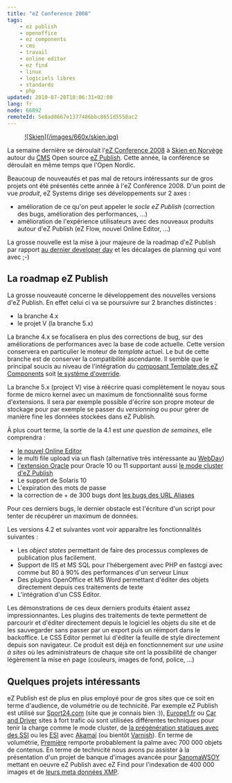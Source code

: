```yaml
---
title: "eZ Conference 2008"
tags:
    - ez publish
    - openoffice
    - ez components
    - cms
    - travail
    - online editor
    - ez find
    - linux
    - logiciels libres
    - standards
    - php
updated: 2010-07-20T10:06:31+02:00
lang: fr
node: 66892
remoteId: 5e8ad8667e1377486bbc8651d5558ac2
---
```

<figure class="object-center"><a href="/images/skien.jpg">![Skien](/images/660x/skien.jpg)
</a></figure>


La semaine dernière se déroulait l'[eZ Conference 2008](http://conference.ez.no) à [Skien en Norvège](http://maps.google.fr/maps?f=q&amp;hl=fr&amp;geocode=&amp;q=skien,+norway&amp;ie=UTF8&amp;t=h&amp;z=9) autour du [CMS](/tag/cms) Open source [eZ Publish](/tag/ez+publish). Cette année, la conférence se déroulait en même temps que l'Open Nordic.


Beaucoup de nouveautés et pas mal de retours intéressants sur de gros projets ont été présentés cette année à l'eZ Conférence 2008. D'un point de vue *produit*, eZ Systems dirige ses développements sur 2 axes :

* amélioration de ce qu'on peut appeler le *socle eZ Publish* (correction des bugs, amélioration des performances, ...)
* amélioration de l'expérience utilisateurs avec des nouveaux produits autour d'eZ Publish (eZ Flow, nouvel Online Editor, ...)

La grosse nouvelle est la mise à jour majeure de la roadmap d'eZ Publish par rapport [au dernier developer day](/post/ez-developer-day-a-paris-le-17-04-2008) et les décalages de planning qui vont avec ;-)


## La roadmap eZ Publish


La grosse nouveauté concerne le développement des nouvelles versions d'eZ Publish. En effet celui ci va se poursuivre sur 2 branches distinctes :

* la branche 4.x
* le projet V (la branche 5.x)

La branche 4.x se focalisera en plus des corrections de bug, sur des améliorations de performances avec la base de code actuelle. Cette version conservera en particulier le moteur de *template* actuel. Le but de cette branche est de conserver la compatibilité ascendante. Il semble que le principal soucis au niveau de l'intégration du [composant Template des eZ Components](http://ezcomponents.org/docs/tutorials/Template) soit [le système d'override](http://ez.no/doc/ez_publish/technical_manual/4_0/templates/the_template_override_system).


La branche 5.x (project V) vise à réécrire quasi complètement le noyau sous forme de micro kernel avec un maximum de fonctionnalité sous forme d'extensions. Il sera par exemple possible d'écrire son propre moteur de stockage pour par exemple se passer du *versionning* ou pour gérer de manière fine les données stockées dans eZ Publish.


À plus court terme, la sortie de la 4.1 est *une question de semaines*, elle comprendra :

* [le nouvel Online Editor](/post/the-new-online-editor-for-ez-publish-beta)
* le multi file upload via un flash (alternative très intéressante au [WebDav](http://ez.no/doc/ez_publish/technical_manual/4_0/features/webdav))
* [l'extension Oracle](http://projects.ez.no/ezoracle) pour Oracle 10 ou 11 supportant aussi [le mode cluster d'eZ Publish](http://ez.no/doc/ez_publish/technical_manual/4_0/features/clustering)
* Le support de Solaris 10
* L'expiration des mots de passe
* la correction de + de 300 bugs dont [les bugs des URL Aliases](http://issues.ez.no/12785)

Pour ces derniers bugs, le dernier obstacle est l'écriture d'un script pour tenter de récupérer un maximum de données.


Les versions 4.2 et suivantes vont voir apparaître les fonctionnalités suivantes :

* Les *object states* permettant de faire des processus complexes de publication plus facilement.
* Support de IIS et MS SQL pour l'hébergement avec PHP en fastcgi avec comme but 80 à 90% des performances d'un serveur Linux
* Des plugins OpenOffice et MS Word permettant d'éditer des objets directement depuis ces traitements de texte
* L'intégration d'un CSS Editor.

Les démonstrations de ces deux derniers produits étaient assez impressionnantes. Les plugins des traitements de texte permettent de parcourir et d'éditer directement depuis le logiciel les objets du site et de les sauvegarder sans passer par un export puis un réimport dans le backoffice. Le CSS Editor permet lui d'éditer la feuille de style directement depuis son navigateur. Ce produit est déjà en fonctionnement sur *une usine à sites* où les administrateurs de chaque site ont la possibilité de changer légèrement la mise en page (couleurs, images de fond, police, ...)


## Quelques projets intéressants


eZ Publish est de plus en plus employé pour de gros sites que ce soit en terme d'audience, de volumétrie ou de technicité. Par exemple eZ Publish est utilisé sur [Sport24.com](http://www.sport24.com) (site que je connais bien :)), [Europe1.fr](http://www.europe1.fr) ou [Car and Driver](http://www.ezsystems.ca/blog/car_and_driver) sites à fort trafic où sont utilisées différentes techniques pour tenir la charge comme le mode cluster, de [la prégénération statiques avec des SSI](http://blog.smile.fr/ez-publish-a-tres-hautes-performances) ou les [ESI](http://www.w3.org/TR/esi-lang) avec [Akamaï](http://www.akamai.com/html/support/esi.html) (ou bientôt [Varnish](http://varnish.projects.linpro.no/wiki/ESIfeatures)). En terme de volumétrie, [Première](http://www.premiere.fr) remporte probablement la palme avec 700 000 objets de contenus. En terme de technicité nous avons pu assister à la présentation d'un projet de banque d'images avancée pour [SanomaWSOY](http://www.sanomawsoy.fi/Default.aspx?l=3) mettant en oeuvre eZ Publish avec eZ Find pour l'indexation de 400 000 images et de [leurs meta données XMP](http://fr.wikipedia.org/wiki/Extensible_Metadata_Platform).

